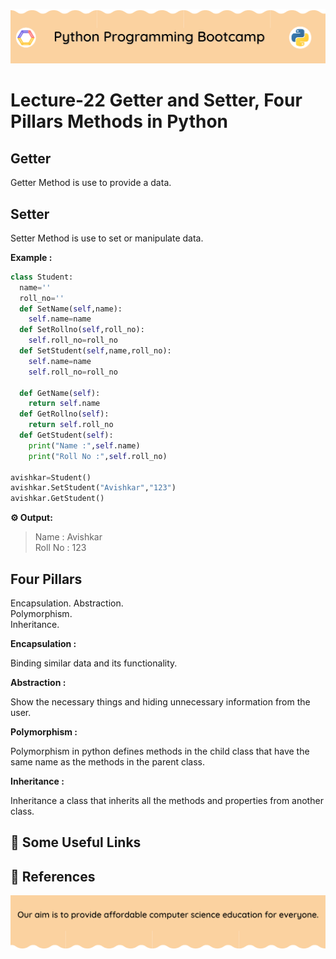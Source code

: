 <!-- HEADER -->
<p align="center">
  <img  src="./../assets/header.png?" />
</p>

# Lecture-22 Getter and Setter, Four Pillars Methods in Python

## Getter

Getter Method is use to provide a data.

## Setter 

Setter Method is use to set or manipulate data.


**Example :**
```python
class Student:
  name=''
  roll_no=''
  def SetName(self,name):
    self.name=name
  def SetRollno(self,roll_no):
    self.roll_no=roll_no
  def SetStudent(self,name,roll_no):
    self.name=name
    self.roll_no=roll_no
  
  def GetName(self):
    return self.name
  def GetRollno(self):
    return self.roll_no
  def GetStudent(self):
    print("Name :",self.name)
    print("Roll No :",self.roll_no)
  
avishkar=Student()
avishkar.SetStudent("Avishkar","123")
avishkar.GetStudent()
```

**⚙️ Output:**
>Name : Avishkar   
Roll No : 123

## Four Pillars

Encapsulation. 
Abstraction.        
Polymorphism.    
Inheritance.

**Encapsulation :**
 
 Binding similar data and its functionality.

**Abstraction :**

 Show the necessary things and hiding unnecessary information from the user.

 **Polymorphism :**

 Polymorphism in python defines methods in the child class that have the same name as the methods in the parent class.

 **Inheritance :**

 Inheritance  a class that inherits all the methods and properties from another class.
## 🔗 Some Useful Links

## 📖 References

<!-- FOOTER -->
<p align="center">
  <img  src="./../assets/footer.png" />
</p>  